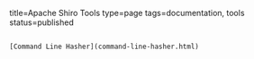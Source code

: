 title=Apache Shiro Tools
type=page
tags=documentation, tools
status=published
~~~~~~

[Command Line Hasher](command-line-hasher.html)
